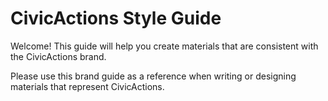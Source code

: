# CivicActions Style Guide

Welcome! This guide will help you create materials that are consistent with the CivicActions brand. 

Please use this brand guide as a reference when writing or designing materials that represent CivicActions.
